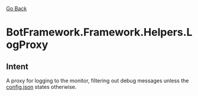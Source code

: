 [Go Back](../../../REFERENCE.md)

# BotFramework.Framework.Helpers.LogProxy

## Intent

A proxy for logging to the monitor, filtering out debug messages unless the [config.json]() states otherwise.